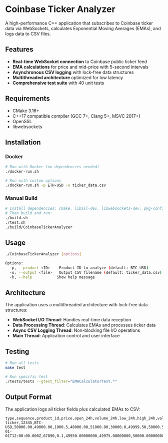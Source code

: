 # Coinbase Ticker Analyzer

A high-performance C++ application that subscribes to Coinbase ticker data via WebSockets, calculates Exponential Moving Averages (EMAs), and logs data to CSV files.

## Features

- **Real-time WebSocket connection** to Coinbase public ticker feed
- **EMA calculations** for price and mid-price with 5-second intervals
- **Asynchronous CSV logging** with lock-free data structures
- **Multithreaded architecture** optimized for low latency
- **Comprehensive test suite** with 40 unit tests

## Requirements

- CMake 3.16+
- C++17 compatible compiler (GCC 7+, Clang 5+, MSVC 2017+)
- OpenSSL
- libwebsockets

## Installation

### Docker
```bash
# Run with Docker (no dependencies needed)
./docker-run.sh

# Run with custom options
./docker-run.sh -p ETH-USD -o ticker_data.csv
```

### Manual Build
```bash
# Install dependencies: cmake, libssl-dev, libwebsockets-dev, pkg-config
# Then build and run:
./build.sh
./test.sh
./build/CoinbaseTickerAnalyzer
```

## Usage

```bash
./CoinbaseTickerAnalyzer [options]

Options:
  -p, --product <ID>    Product ID to analyze (default: BTC-USD)
  -o, --output <file>   Output CSV filename (default: ticker_data.csv)
  -h, --help           Show help message
```

## Architecture

The application uses a multithreaded architecture with lock-free data structures:

- **WebSocket I/O Thread**: Handles real-time data reception
- **Data Processing Thread**: Calculates EMAs and processes ticker data
- **Async CSV Logging Thread**: Non-blocking file I/O operations
- **Main Thread**: Application control and user interface

## Testing

```bash
# Run all tests
make test

# Run specific test
./tests/tests --gtest_filter="EMACalculatorTest.*"
```

## Output Format

The application logs all ticker fields plus calculated EMAs to CSV:

```csv
type,sequence,product_id,price,open_24h,volume_24h,low_24h,high_24h,volume_30d,best_bid,best_ask,side,time,trade_id,last_size,price_ema,mid_price_ema,mid_price
ticker,12345,BTC-USD,50000.00,49000.00,1000.5,48000.00,51000.00,30000.0,49999.50,50000.50,buy,2024-01-01T12:00:00.000Z,67890,0.1,49950.00000000,49975.00000000,50000.00000000
```

